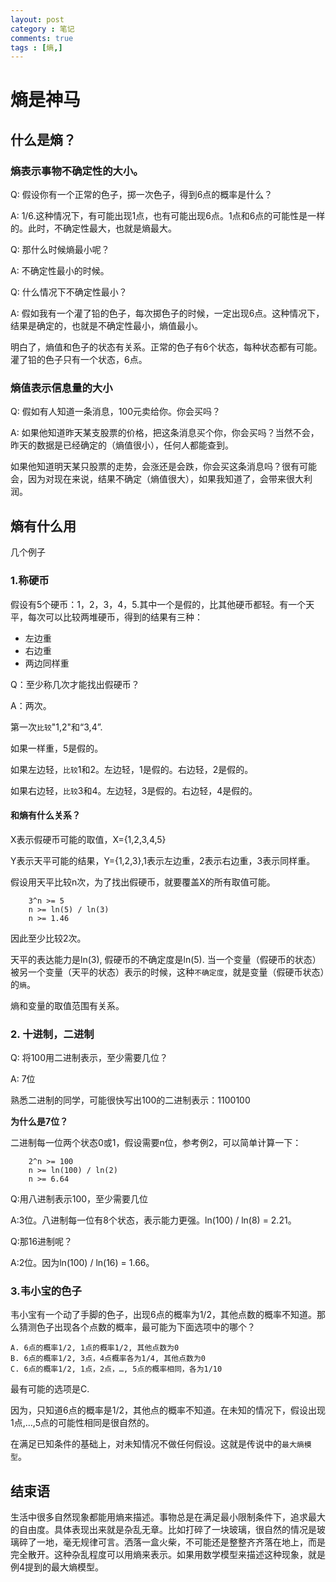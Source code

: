 ```yaml
---
layout: post
category : 笔记
comments: true
tags : [熵,]
---
```

# 熵是神马

## 什么是熵？

### 熵表示事物不确定性的大小。

Q: 假设你有一个正常的色子，掷一次色子，得到6点的概率是什么？

A: 1/6.这种情况下，有可能出现1点，也有可能出现6点。1点和6点的可能性是一样的。此时，不确定性最大，也就是熵最大。

Q: 那什么时候熵最小呢？

A: 不确定性最小的时候。

Q: 什么情况下不确定性最小？

A: 假如我有一个灌了铅的色子，每次掷色子的时候，一定出现6点。这种情况下，结果是确定的，也就是不确定性最小，熵值最小。

明白了，熵值和色子的状态有关系。正常的色子有6个状态，每种状态都有可能。灌了铅的色子只有一个状态，6点。

### 熵值表示信息量的大小

Q: 假如有人知道一条消息，100元卖给你。你会买吗？

A: 如果他知道昨天某支股票的价格，把这条消息买个你，你会买吗？当然不会，昨天的数据是已经确定的（熵值很小），任何人都能查到。

如果他知道明天某只股票的走势，会涨还是会跌，你会买这条消息吗？很有可能会，因为对现在来说，结果不确定（熵值很大），如果我知道了，会带来很大利润。

## 熵有什么用

几个例子

### 1.称硬币

假设有5个硬币：1，2，3，4，5.其中一个是假的，比其他硬币都轻。有一个天平，每次可以比较两堆硬币，得到的结果有三种：

* 左边重
* 右边重
* 两边同样重

Q：至少称几次才能找出假硬币？

A：两次。

第一次`比较`"1,2"和“3,4”.

如果一样重，5是假的。

如果左边轻，`比较`1和2。左边轻，1是假的。右边轻，2是假的。

如果右边轻，`比较`3和4。左边轻，3是假的。右边轻，4是假的。

#### 和熵有什么关系？

X表示假硬币可能的取值，X={1,2,3,4,5}

Y表示天平可能的结果，Y={1,2,3},1表示左边重，2表示右边重，3表示同样重。

假设用天平比较n次，为了找出假硬币，就要覆盖X的所有取值可能。
	
```
	3^n >= 5
	n >= ln(5) / ln(3)
	n >= 1.46
```
因此至少比较2次。

天平的表达能力是ln(3), 假硬币的不确定度是ln(5).
当一个变量（假硬币的状态）被另一个变量（天平的状态）表示的时候，这种`不确定度`，就是变量（假硬币状态）的`熵`。

熵和变量的取值范围有关系。

### 2. 十进制，二进制

Q: 将100用二进制表示，至少需要几位？

A: 7位

熟悉二进制的同学，可能很快写出100的二进制表示：1100100

**为什么是7位？**

二进制每一位两个状态0或1，假设需要n位，参考例2，可以简单计算一下：

```
	2^n >= 100
	n >= ln(100) / ln(2)
	n >= 6.64
```

Q:用八进制表示100，至少需要几位

A:3位。八进制每一位有8个状态，表示能力更强。ln(100) / ln(8) = 2.21。

Q:那16进制呢？

A:2位。因为ln(100) / ln(16) = 1.66。

### 3.韦小宝的色子

韦小宝有一个动了手脚的色子，出现6点的概率为1/2，其他点数的概率不知道。那么猜测色子出现各个点数的概率，最可能为下面选项中的哪个？

	A. 6点的概率1/2, 1点的概率1/2, 其他点数为0
	B. 6点的概率1/2, 3点，4点概率各为1/4, 其他点数为0
	C. 6点的概率1/2, 1点，2点，…, 5点的概率相同，各为1/10

最有可能的选项是C.

因为，只知道6点的概率是1/2，其他点的概率不知道。在未知的情况下，假设出现1点,…,5点的可能性相同是很自然的。

在满足已知条件的基础上，对未知情况不做任何假设。这就是传说中的`最大熵模型`。

## 结束语

生活中很多自然现象都能用熵来描述。事物总是在满足最小限制条件下，追求最大的自由度。具体表现出来就是杂乱无章。比如打碎了一块玻璃，很自然的情况是玻璃碎了一地，毫无规律可言。洒落一盒火柴，不可能还是整整齐齐落在地上，而是完全散开。这种杂乱程度可以用熵来表示。如果用数学模型来描述这种现象，就是例4提到的最大熵模型。
